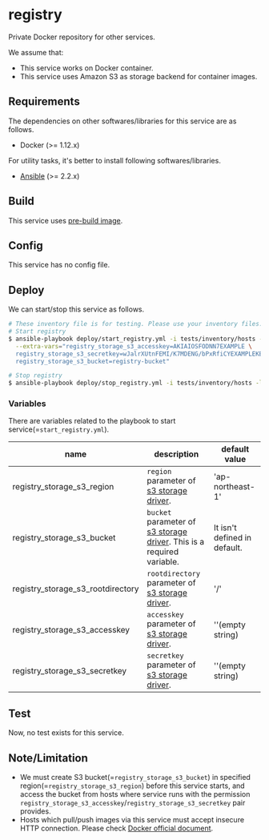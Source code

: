 registry
========

Private Docker repository for other services.

We assume that:

- This service works on Docker container.
- This service uses Amazon S3 as storage backend for container images.

Requirements
------------

The dependencies on other softwares/libraries for this service are as follows.

- Docker (>= 1.12.x)

For utility tasks, it's better to install following softwares/libraries.

- [Ansible](http://docs.ansible.com/ansible/index.html) (>= 2.2.x)

Build
-----

This service uses [pre-build image](https://hub.docker.com/_/registry/).

Config
------

This service has no config file.

Deploy
------

We can start/stop this service as follows.

```bash
# These inventory file is for testing. Please use your inventory files.
# Start registry
$ ansible-playbook deploy/start_registry.yml -i tests/inventory/hosts -l test_host \
  --extra-vars="registry_storage_s3_accesskey=AKIAIOSFODNN7EXAMPLE \
  registry_storage_s3_secretkey=wJalrXUtnFEMI/K7MDENG/bPxRfiCYEXAMPLEKEY \
  registry_storage_s3_bucket=registry-bucket"

# Stop registry
$ ansible-playbook deploy/stop_registry.yml -i tests/inventory/hosts -l test_host
```

### Variables

There are variables related to the playbook to start service(=`start_registry.yml`).

|name|description|default value|
|---|---|---|
|registry_storage_s3_region|`region` parameter of [s3 storage driver](https://docs.docker.com/registry/storage-drivers/s3/#parameters).|'ap-northeast-1'|
|registry_storage_s3_bucket|`bucket` parameter of [s3 storage driver](https://docs.docker.com/registry/storage-drivers/s3/#parameters). This is a required variable.|It isn't defined in default.|
|registry_storage_s3_rootdirectory|`rootdirectory` parameter of [s3 storage driver](https://docs.docker.com/registry/storage-drivers/s3/#parameters).|'/'|
|registry_storage_s3_accesskey|`accesskey` parameter of [s3 storage driver](https://docs.docker.com/registry/storage-drivers/s3/#parameters).|''(empty string)|
|registry_storage_s3_secretkey|`secretkey` parameter of [s3 storage driver](https://docs.docker.com/registry/storage-drivers/s3/#parameters).|''(empty string)|

Test
----

Now, no test exists for this service.

Note/Limitation
---------------

- We must create S3 bucket(=`registry_storage_s3_bucket`) in specified region(=`registry_storage_s3_region`) before this service starts,
  and access the bucket from hosts where service runs with the permission `registry_storage_s3_accesskey`/`registry_storage_s3_secretkey` pair provides.
- Hosts which pull/push images via this service must accept insecure HTTP connection.
  Please check [Docker official document](https://docs.docker.com/registry/insecure/#/deploying-a-plain-http-registry).
